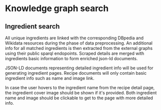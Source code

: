 # Knowledge graph search

## Ingredient search

All unique ingredients are linked with the corresponding DBpedia and Wikidata resources during the phase of data preprocessing.
An additional info for all matched ingredients is then extracted from the external graphs using their public sparql endopoints.
Scraped details are merged with ingredients basic information to form enriched json-ld documents.

JSON-LD documents representing detailed ingredient info will be used for generating ingredient pages. Recipe documents
will only contain basic ingredient info such as name and image link.

In case the user hovers to the ingredient name from the recipe detail page, the ingredient cover image should be shown if it's provided. Both ingredient name and image should be clickable to get to the page with more detailed info.